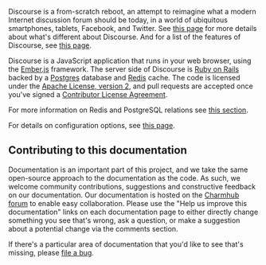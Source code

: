 Discourse is a from-scratch reboot, an attempt to reimagine what a modern Internet discussion forum should be today, in a world of ubiquitous smartphones, tablets, Facebook, and Twitter. See [this page](https://www.discourse.org/about) for more details about what's different about Discourse. And for a list of the features of Discourse, see [this page](https://www.discourse.org/features).

Discourse is a JavaScript application that runs in your web browser, using the [Ember.js](https://emberjs.com/) framework. The server side of Discourse is [Ruby on Rails](https://rubyonrails.org/) backed by a [Postgres](https://www.postgresql.org/) database and [Redis](https://redis.io/) cache. The code is licensed under the [Apache License, version 2](https://www.apache.org/licenses/LICENSE-2.0), and pull requests are accepted once you've signed a [Contributor License Agreement](https://en.wikipedia.org/wiki/Contributor_License_Agreement).

For more information on Redis and PostgreSQL relations see [this section](https://charmhub.io/discourse-k8s/docs/database-relations).

For details on configuration options, see [this page](https://charmhub.io/discourse-k8s/configure).

## Contributing to this documentation

Documentation is an important part of this project, and we take the same open-source approach to the documentation as the code. As such, we welcome community contributions, suggestions and constructive feedback on our documentation. Our documentation is hosted on the [Charmhub forum](https://discourse.charmhub.io/t/discourse-documentation-overview/3773) to enable easy collaboration. Please use the "Help us improve this documentation" links on each documentation page to either directly change something you see that's wrong, ask a question, or make a suggestion about a potential change via the comments section.

If there's a particular area of documentation that you'd like to see that's missing, please [file a bug](https://github.com/canonical/discourse-k8s-operator/issues).
